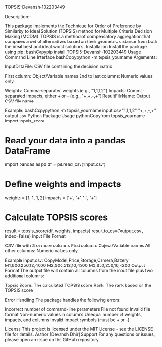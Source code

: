 TOPSIS-Devansh-102203449

Description:-

This package implements the Technique for Order of Preference by Similarity to Ideal Solution (TOPSIS) method for Multiple Criteria Decision Making (MCDM). TOPSIS is a method of compensatory aggregation that compares a set of alternatives based on their geometric distance from both the ideal best and ideal worst solutions.
Installation
Install the package using pip:
bashCopypip install TOPSIS-Devansh-102203449
Usage
Command Line Interface
bashCopypython -m topsis_yourname <InputDataFile> <Weights> <Impacts> <ResultFileName>
Arguments:

InputDataFile: CSV file containing the decision matrix

First column: Object/Variable names
2nd to last columns: Numeric values only


Weights: Comma-separated weights (e.g., "1,1,1,2")
Impacts: Comma-separated impacts, either + or - (e.g., "+,+,-,+")
ResultFileName: Output CSV file name

Example:
bashCopypython -m topsis_yourname input.csv "1,1,1,2" "+,+,-,+" output.csv
Python Package Usage
pythonCopyfrom topsis_yourname import topsis_score

# Read your data into a pandas DataFrame
import pandas as pd
df = pd.read_csv('input.csv')

# Define weights and impacts
weights = [1, 1, 1, 2]
impacts = ['+', '+', '-', '+']

# Calculate TOPSIS scores
result = topsis_score(df, weights, impacts)
result.to_csv('output.csv', index=False)
Input File Format

CSV file with 3 or more columns
First column: Object/Variable names
All other columns: Numeric values only

Example input.csv:
CopyModel,Price,Storage,Camera,Battery
M1,800,256,12,4000
M2,900,512,16,4500
M3,850,256,16,4200
Output Format
The output file will contain all columns from the input file plus two additional columns:

Topsis Score: The calculated TOPSIS score
Rank: The rank based on the TOPSIS score

Error Handling
The package handles the following errors:

Incorrect number of command-line parameters
File not found
Invalid file format
Non-numeric values in columns
Unequal number of weights, impacts, and columns
Invalid impact symbols (must be + or -)

License
This project is licensed under the MIT License - see the LICENSE file for details.
Author
[Devansh Dhir]
Support
For any questions or issues, please open an issue on the GitHub repository.
